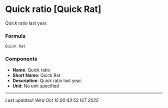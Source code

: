 # Quick ratio [Quick Rat]
Quick ratio last year.

### Formula
```text
Quick Rat
```


### Components
- **Name**: Quick ratio
- **Short Name**: Quick Rat
- **Description**: Quick ratio last year.
- **Unit**: No unit specified

---
*Last updated: Wed Oct 15 00:43:53 IST 2025*
